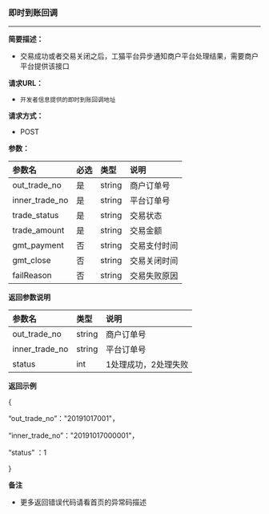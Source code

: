 ### 即时到账回调

---

**简要描述：**

* 交易成功或者交易关闭之后，工猫平台异步通知商户平台处理结果，需要商户平台提供该接口

**请求URL：**

* `开发者信息提供的即时到账回调地址`

**请求方式：**

* POST

**参数：**

| 参数名 | 必选 | 类型 | 说明 |
| :--- | :--- | :--- | :--- |
| out\_trade\_no | 是 | string | 商户订单号 |
| inner\_trade\_no | 是 | string | 平台订单号 |
| trade\_status | 是 | string | 交易状态 |
| trade\_amount | 是 | string | 交易金额 |
| gmt\_payment | 否 | string | 交易支付时间 |
| gmt\_close | 否 | string | 交易关闭时间 |
| failReason | 否 | string | 交易失败原因 |

**返回参数说明**

| 参数名 | 类型 | 说明 |
| :--- | :--- | :--- |
| out\_trade\_no | string | 商户订单号 |
| inner\_trade\_no | string | 平台订单号 |
| status | int | 1处理成功，2处理失败 |

**返回示例**

{

“out\_trade\_no”："20191017001"，

“inner\_trade\_no”："20191017000001"，

“status” ：1

}

**备注**

* 更多返回错误代码请看首页的异常码描述



